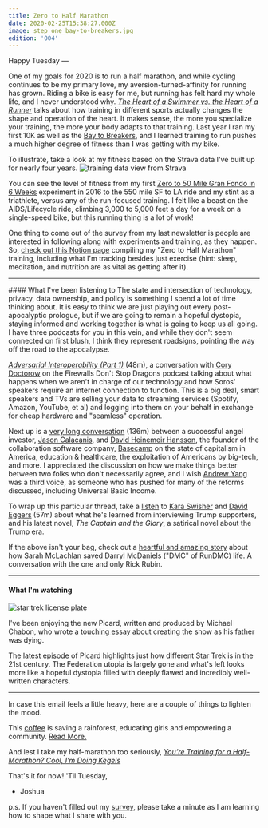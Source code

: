 ```yaml
---
title: Zero to Half Marathon
date: 2020-02-25T15:38:27.000Z
image: step_one_bay-to-breakers.jpg
edition: '004'
---
```

Happy Tuesday —

One of my goals for 2020 is to run a half marathon, and while cycling continues to be my primary love, my aversion-turned-affinity for running has grown. Riding a bike is easy for me, but running has felt hard my whole life, and I never understood why. [*The Heart of a Swimmer vs. the Heart of a Runner*](https://www.nytimes.com/2019/04/03/well/move/heart-health-swimming-running-exercise.html)  talks about how training in different sports actually changes the shape and operation of the heart. It makes sense, the more you specialize your training, the more your body adapts to that training. Last year I ran my first 10K as well as the [Bay to Breakers](https://www.gotostepone.com/post/birthday-week/), and I learned training to run pushes a much higher degree of fitness than I was getting with my bike.

To illustrate, take a look at my fitness based on the Strava data I've built up for nearly four years.
![training data view from Strava](https://res.cloudinary.com/airjoshb/image/upload/w_800/v1582676534/training-with-crohns.jpg)

You can see the level of fitness from my first [Zero to 50 Mile Gran Fondo in 6 Weeks](https://medium.com/@airjoshb/couch-to-50-mile-gran-fondo-in-6-weeks-91b6a5b29cf5) experiment in 2016 to the 550 mile SF to LA ride and my stint as a triathlete, versus any of the run-focused training. I felt like a beast on the AIDS/Lifecycle ride, climbing 3,000 to 5,000 feet a day for a week on a single-speed bike, but this running thing is a lot of work!

One thing to come out of the survey from my last newsletter is people are interested in following along with experiments and training, as they happen. So, [check out this Notion page](http://bit.ly/notion-half-marathon) compiling my "Zero to Half Marathon" training, including what I'm tracking besides just exercise (hint: sleep, meditation, and nutrition are as vital as getting after it).
<hr />
#### What I've been listening to
The state and intersection of technology, privacy, data ownership, and policy is something I spend a lot of time thinking about. It is easy to think we are just playing out every post-apocalyptic prologue, but if we are going to remain a hopeful dystopia, staying informed and working together is what is going to keep us all going. I have three podcasts for you in this vein, and while they don't seem connected on first blush, I think they represent roadsigns, pointing the way off the road to the apocalypse.

[*Adversarial Interoperability (Part 1)*](
http://podcast.firewallsdontstopdragons.com/2020/02/17/adversarial-interoperability-part-1/) (48m), a conversation with [Cory Doctorow](http://twitter.com/doctorow) on the Firewalls Don't Stop Dragons podcast talking about what happens when we aren't in charge of our technology and how Soros' speakers require an internet connection to function. This is a big deal, smart speakers and TVs are selling your data to streaming services (Spotify, Amazon, YouTube, et al) and logging into them on your behalf in exchange for cheap hardware and "seamless" operation.

Next up is a [very long conversation](https://pca.st/uf5b17ed) (136m) between a successful angel investor, [Jason Calacanis](https://twitter.com/jason), and [David Heinemeir Hansson](https://twitter.com/dhh), the founder of the collaboration software company, [Basecamp](http://basecamp.com) on the state of capitalism in America, education & healthcare, the exploitation of Americans by big-tech, and more. I appreciated the discussion on how we make things better between two folks who don't necessarily agree, and I wish [Andrew Yang](https://twitter.com/andrewyang) was a third voice, as someone who has pushed for many of the reforms discussed, including Universal Basic Income.

To wrap up this particular thread, take a [listen](https://pca.st/d023znkq) to [Kara Swisher](https://twitter.com/karaswisher) and [David Eggers](http://www.mcsweeneys.net) (57m) about what he's learned from interviewing Trump supporters, and his latest novel, *The Captain and the Glory*, a satirical novel about the Trump era.

If the above isn't your bag, check out a [heartful and amazing story](https://pca.st/pux8g6u4) about how Sarah McLachlan saved Darryl McDaniels ("DMC" of RunDMC) life. A conversation with the one and only Rick Rubin.
<hr />

#### What I'm watching

![star trek license plate](https://res.cloudinary.com/airjoshb/image/upload/t_license_plate,w_300/License%20Plates/step_one_5-year-mission.jpg)

I've been enjoying the new Picard, written and produced by Michael Chabon, who wrote a [touching essay](https://www.newyorker.com/magazine/2019/11/18/the-final-frontier) about creating the show as his father was dying.

The [latest episode](https://www.cbs.com/shows/star-trek-picard/video/o1UkhNQZmPtcDud9Ku1fH4M6lHJ8abMw/star-trek-picard-stardust-city-rag/) of Picard highlights just how different Star Trek is in the 21st century. The Federation utopia is largely gone and what's left looks more like a hopeful dystopia filled with deeply flawed and incredibly well-written characters.
<hr />

In case this email feels a little heavy, here are a couple of things to lighten the mood.

This [coffee](https://gorongosacoffee.com/collections/coffee) is saving a rainforest, educating girls and empowering a community. [Read More.](https://www.miir.com/blogs/community/customiir-spotlight-gorongosa-coffee)

And lest I take my half-marathon too seriously, [*You’re Training for a Half-Marathon? Cool, I’m Doing Kegels*](https://www.mcsweeneys.net/articles/youre-training-for-a-half-marathon-cool-im-doing-kegels)

That's it for now! 'Til Tuesday,

- Joshua

p.s. If you haven't filled out my [survey](https://forms.gle/Hko8PbGbybtAB2Pv9), please take a minute as I am learning how to shape what I share with you.

